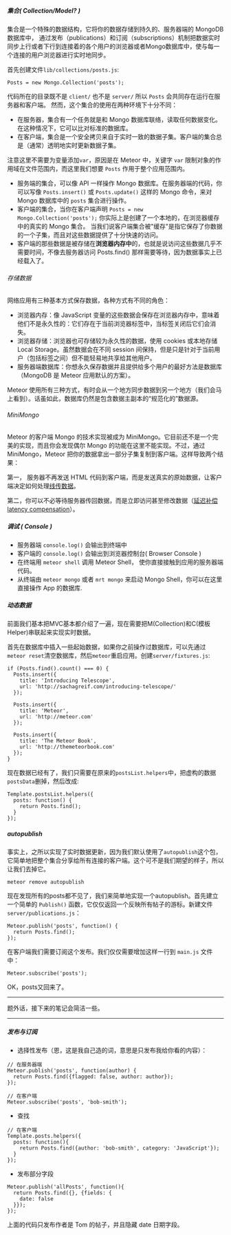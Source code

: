 ##### 集合( Collection/Model? )

集合是一个特殊的数据结构，它将你的数据存储到持久的、服务器端的 MongoDB 数据库中， 通过发布（publications）和订阅（subscriptions）机制把数据实时同步上行或者下行到连接着的各个用户的浏览器或者Mongo数据库中，使与每一个连接的用户浏览器进行实时地同步。

首先创建文件`lib/collections/posts.js`: 

```
Posts = new Mongo.Collection('posts');
```

代码所在的目录既不是 `client/` 也不是 `server/` 所以 `Posts` 会共同存在运行在服务器和客户端。 然而，这个集合的使用在两种环境下十分不同： 

* 在服务器，集合有一个任务就是和 Mongo 数据库联络，读取任何数据变化。 在这种情况下，它可以比对标准的数据库。
* 在客户端，集合是一个安全拷贝来自于实时一致的数据子集。客户端的集合总是（通常）透明地实时更新数据子集。

注意这里不需要为变量添加`var`，原因是在 Meteor 中，关键字 `var` 限制对象的作用域在文件范围内，而这里我们想要 `Posts` 作用于整个应用范围内。

* 服务端的集合，可以像 API 一样操作 Mongo 数据库。在服务器端的代码，你可以写像 `Posts.insert()` 或 `Posts.update()` 这样的 Mongo 命令，来对 Mongo 数据库中的 `posts` 集合进行操作。
* 客户端的集合，当你在客户端声明 `Posts = new Mongo.Collection('posts');` 你实际上是创建了一个本地的，在浏览器缓存中的真实的 Mongo 集合。 当我们说客户端集合被"缓存"是指它保存了你数据的一个子集，而且对这些数据提供了十分快速的访问。
* 客户端的那些数据是被存储在**浏览器内存中**的，也就是说访问这些数据几乎不需要时间，不像去服务器访问 Posts.find() 那样需要等待，因为数据事实上已经载入了。

###### 存储数据

网络应用有三种基本方式保存数据，各种方式有不同的角色：

* 浏览器内存：像 JavaScript 变量的这些数据会保存在浏览器内存中，意味着他们不是永久性的：它们存在于当前浏览器标签中，当标签关闭后它们会消失。
* 浏览器存储：浏览器也可存储较为永久性的数据，使用 cookies 或本地存储 Local Storage。虽然数据会在不同 session 间保持，但是只是针对于当前用户（包括标签之间）但不能轻易地共享给其他用户。
* 服务器端数据库：你想永久保存数据并且提供给多个用户的最好方法是数据库（MongoDB 是 Meteor 应用默认的方案）。

Meteor 使用所有三种方式，有时会从一个地方同步数据到另一个地方（我们会马上看到）。话虽如此，数据库仍然是包含数据主副本的“规范化的”数据源。

###### MiniMongo

Meteor 的客户端 Mongo 的技术实现被成为 MiniMongo。它目前还不是一个完美的实现，而且你会发现偶尔 Mongo 的功能在这里不能实现。不过，通过MiniMongo，Meteor 把你的数据拿出一部分子集复制到客户端。这样导致两个结果：

第一， 服务器不再发送 HTML 代码到客户端，而是发送真实的原始数据，让客户端决定如何处理[线传数据](http://docs.meteor.com/#sevenprinciples)。

第二，你可以不必等待服务器传回数据，而是立即访问甚至修改数据（[延迟补偿 latency compensation](http://docs.meteor.com/#sevenprinciples)）。

##### 调试 ( Console )

* 服务器端 `console.log()` 会输出到终端中
* 客户端的 `console.log()` 会输出到浏览器控制台( Browser Console )
* 在终端用 `meteor shell` 调用 Meteor Shell， 使你直接接触到应用的服务器端代码。
* 从终端由 `meteor mongo` 或者 `mrt mongo` 来启动 Mongo Shell，你可以在这里直接操作 App 的数据库.

##### 动态数据

前面我们基本把MVC基本都介绍了一遍，现在需要把M(Collection)和C(模板Helper)串联起来实现实时数据。

首先在数据库中插入一些起始数据，如果你之前操作过数据库，可以先通过`meteor reset`清空数据库，然后`meteor`重启应用。创建`server/fixtures.js`: 

```
if (Posts.find().count() === 0) {
  Posts.insert({
    title: 'Introducing Telescope',
    url: 'http://sachagreif.com/introducing-telescope/'
  });

  Posts.insert({
    title: 'Meteor',
    url: 'http://meteor.com'
  });

  Posts.insert({
    title: 'The Meteor Book',
    url: 'http://themeteorbook.com'
  });
}
```

现在数据已经有了，我们只需要在原来的`postsList.helpers`中，把虚构的数据`postsData`删掉，然后改成: 

```
Template.postsList.helpers({
  posts: function() {
    return Posts.find();
  }
});
```

##### autopublish

事实上，之所以实现了实时数据更新，因为我们默认使用了`autopublish`这个包，它简单地把整个集合分享给所有连接的客户端。这个可不是我们期望的样子，所以让我们去掉它。

`meteor remove autopublish`

现在发现所有的posts都不见了，我们来简单地实现一个autopublish。首先建立一个简单的 `Publish()` 函数，它仅仅返回一个反映所有帖子的游标。新建文件`server/publications.js`：

```
Meteor.publish('posts', function() {
  return Posts.find();
});
```

在客户端我们需要订阅这个发布。我们仅仅需要增加这样一行到 `main.js` 文件中：

`Meteor.subscribe('posts');`

OK，posts又回来了。

-----

题外话，接下来的笔记会简洁一些。

-----

##### 发布与订阅

* 选择性发布（恩，这是我自己造的词，意思是只发布我给你看的内容）：

```
// 在服务器端
Meteor.publish('posts', function(author) {
  return Posts.find({flagged: false, author: author});
});
```

```
// 在客户端
Meteor.subscribe('posts', 'bob-smith');
```

* 查找

```
// 在客户端
Template.posts.helpers({
  posts: function(){
    return Posts.find({author: 'bob-smith', category: 'JavaScript'});
  }
});
```

* 发布部分字段

```
Meteor.publish('allPosts', function(){
  return Posts.find({}, {fields: {
    date: false
  }});
});
```
上面的代码只发布作者是 Tom 的帖子，并且隐藏 date 日期字段。

